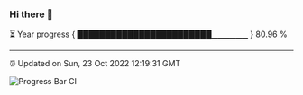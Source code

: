 ### Hi there 👋

⏳ Year progress { ████████████████████████▁▁▁▁▁▁ } 80.96 %

---

⏰ Updated on Sun, 23 Oct 2022 12:19:31 GMT

![Progress Bar CI](https://github.com/Shyam-Makwana/GitHub-Actions-Demo/workflows/Progress%20Bar%20CI/badge.svg)
